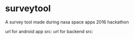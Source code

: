 # surveytool
A survey tool made during nasa space apps 2016 hackathon

url for android app src:
url for backend src:
